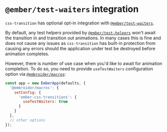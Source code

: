 # `@ember/test-waiters` integration

`css-transition` has optional opt-in integration with [`@ember/test-waiters`](https://github.com/emberjs/ember-test-waiters).

By default, any test helpers provided by [`@ember/test-helpers`](https://github.com/emberjs/ember-test-helpers)
won't await the transition in and transition out animations.
In many cases this is fine and does not cause any issues
as `css-transition` has built-in protection from causing any errors
should the application under test be destroyed before animation completes.

However, there is number of use case when you'd like to await for animation completion.
To do so, you need to provide `useTestWaiters` configuration option via
[`@embroider/macros`](https://github.com/embroider-build/embroider/tree/main/packages/macros#setting-configuration-from-an-ember-app):

```js
const app = new EmberApp(defaults, {
  '@embroider/macros': {
    setConfig: {
      'ember-css-transitions': {
        useTestWaiters: true
      }
    }
  },
  // other options
});
```
